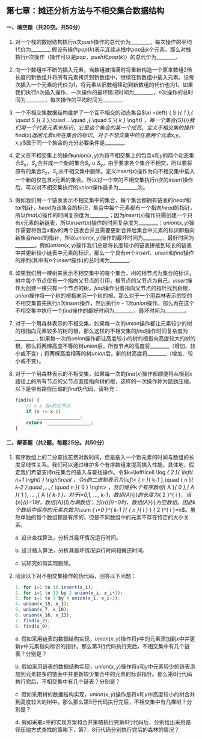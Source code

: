 ## 第七章：摊还分析方法与不相交集合数据结构
#### 一、填空题（共20空。共50分）

1. 对一个栈的数据结构执行$n$次$push$操作的总代价为\_\_\_\_\_\_\_\_，每次操作的平均代价为\_\_\_\_\_\_\_\_.假设有操作$pop(k)$表示连续从栈中$pop$出$k$个元素。那么对栈执行$n$次操作（操作可以是$pop$，$push$和$pop(k)$）的总代价为\_\_\_\_\_\_\_\_.



2. 向一个数组中不断的插入元素，当数组被插满时将重新构造一个原来数组$2$倍长度的新数组并将所有元素拷贝到新数组中，继续在新数组中插入元素。设每次插入一个元素的代价为$1$，将元素从旧数组移动到新数组的代价也为$1$。如果我们执行$n$次插入操作，一次操作的最坏情况时间为\_\_\_\_\_\_\_\_，$n$次操作的总时间为\_\_\_\_\_\_\_\_，每次操作的平均时间为\_\_\_\_\_\_\_\_.



3. 一个不相交集数据结构维护了一个互不相交的动态集合$\xi =\left\{ { S }_{ 1 },{ \quad S }_{ 2 },\quad ...\quad ,{ \quad S }_{ k } \right\} $，每一个集合${S}_{i}$我们用一个代表元素来标识，它是这个集合的某一个成员。定义不相交集的操作$find(x)$返回元素$x$所在集合的标识。对于不想交集中的任意两个元素$x,y$，$x,y$属于同一个集合的充分必要条件是\_\_\_\_\_\_\_\_.



4. 定义在不相交集上的操作$union(x,y)$为将不相交集上的包含$x$和$y$的两个动态集合${S}_{x}$，${S}_{y}$合并成一个新的集合${ S }_{ x }\cup { S }_{ y }$，由于要求各个集合不相交，所以要将原有的集合${S}_{x}$，${S}_{y}$从不相交集中删除。定义$insert(x)$操作为向不相交集中插入一个新的仅包含$x$元素的集合。所以对一个空的不相交集执行$n$次的$insert$操作后，可以对不相交集执行的$union$操作最多为\_\_\_\_\_\_\_\_次。



5. 假如我们用一个链表表示不相交集中的集合，每个集合都拥有链表的$head$和$tail$指针，$head$为该集合的标识，集合中每个元素都有一个指向$head$的指针，所以$find(x)$操作的时间复杂度为\_\_\_\_\_\_\_\_；因为$insert(x)$操作只需创建一个只有$x$元素的新链表，所以$insert(x)$操作的时间复杂度为\_\_\_\_\_\_\_\_；$union(x,y)$操作需要将包含$x$和$y$的两个链表合并且需要更新合并后集合中元素的标识即指向新集合$head$的指针，所以$union(x,y)$操作的最坏时间为\_\_\_\_\_\_\_\_，最好时间为\_\_\_\_\_\_\_\_。假如$union(x,y)$操作我们总是将长度较小的链表拼接到较长的链表中并更新较小链表中元素的标识，那么一个具有$m$个$insert$、$union$和$find$操作的序列(其中有$n$个$insert$操作)的总时间为\_\_\_\_\_\_\_\_.



6. 如果我们用一棵树来表示不相交集中的每个集合，树的根节点为集合的标识，树中每个节点仅有一个指向父节点的引用，根节点的父节点为自己。$insert$操作为创建一棵只有一个节点的树，$find$操作沿着指向父节点的指针找到树根，$union$操作将一个树的根指向另一个树的根。那么对于一个用森林表示的空的不相交集首先执行$n$次$insert$操作，然后执行$n-1$次$union$操作。那么再在这个不相交集中执行一个$find$操作的最好时间为\_\_\_\_\_\_\_\_，最坏时间为\_\_\_\_\_\_\_\_。



7. 对于一个用森林表示的不相交集，如果每一次的$union$操作都让元素较少的树的根指向元素较多的树的根，那么这样的不相交集的$find$操作时间复杂度为\_\_\_\_\_\_\_\_；如果每一次的$union$操作都让高度较小的树的根指向高度较大的树的根，那么将两棵高度不等的树$union$后，所有节点的高度将\_\_\_\_\_\_\_\_（增加、较小或不变）；将两棵高度相等的树$union$后，新的树高度将\_\_\_\_\_\_\_\_（增加、较小或不变）。



8. 对于一个用森林表示的不相交集，如果每一次的$find(x)$操作都顺便将从根到$x$路径上的所有节点的父节点直接指向树的根，这样的一次操作称为路劲压缩。以下是带有路径压缩的$find$伪代码，请补充：

   ```javascript
   find(x) {
       // x.p 指x的父节点
       if (x != x.p)
           ________________;
       return  ________________;
   }
   ```

#### 二、解答题（共2题，每题25分。共50分）

1. 有序数组上的二分查找花费对数时间，但是插入一个新元素的时间与数组的长度呈线性关系。我们可以通过维护多个有序数组来提高插入性能。具体地，假定我们希望支持$n$元集合的插入与查找操作。令$k=\left\lceil \log _{ 2 }{ \left( n+1 \right)  }  \right\rceil $，令$n$的二进制表示为$\left< { n }_{ k-1 },\quad { n }_{ k-2 }\quad ,...,{ \quad n }_{ 0 } \right> $，我们维护$k$个有序数组${ A }_{ 0 },{ A }_{ 1 }, … ,{ A }_{ k-1 }$，对于$i=0,1, …, k-1$，数组${A}_{i}$的长度为${ 2 }^{ i }$，当${n}_{i}=1$时，数组${A}_{i}$为满数组；当${n}_{i}=0$时，数组${A}_{i}$为空数组。因此$k$个数组中保存的元素总数为$\sum _{ i=0 }^{ k-1 }{ { n }_{ i } } { 2 }^{ i }=n$。虽然单独的每个数组都是有序的，但是不同数组中的元素不存在特定的大小关系。

   a. 设计查找算法，分析其最坏情况运行时间。

   b. 设计插入算法，分析其最坏情况运行时间和摊还时间。

   c. 试研究如何实现删除。
























2. 阅读以下对不相交集操作的伪代码，回答以下问题：

   ```javascript
   1. for i=1 to 16 insert(x_i);
   2. for i=1 to 13 by 2 union(x_i, x_i+1);
   3. for i=1 to 9 by 4 union(x_i, x_i+2);
   4. union(x_15, x_1);
   5. union(x_7, x_10);
   6. union(x_16, x_13);
   7. find(x_2);
   8. find(x_9);
   ```

   a. 假如采用链表的数据结构实现，$union(x,y)$操作将$y$中的元素添加到$x$中并更新$y$中元素指向标识的指针。那么第$3$行代码执行完后，不相交集中有几个链表？分别是？	

   b. 假如采用链表的数据结构实现，$union(x,y)$操作将$x$和$y$中元素较少的链表添加到元素较多的链表中并更新较少集合中的元素的标识指针。那么第$6$行代码执行完后，不相交集中有几个链表？分别是？	

   c. 假如采用树的数据结构实现，$union(x,y)$操作是将$x$和$y$中高度较小的树合并到高度较大的树中。那么那么第$5$行代码执行完后，不相交集中有几棵树？分别是？

   d. 假如采取c中的实现方案和合并策略执行完第$6$行代码后，分别给出采用路径压缩方式查找的策略下，第$7$，$8$行代码分别执行完后的森林的情况？









